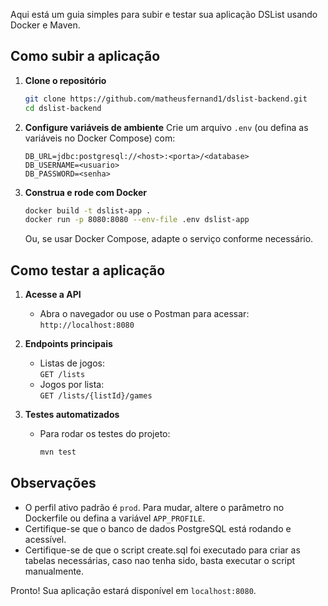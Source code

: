 Aqui está um guia simples para subir e testar sua aplicação DSList usando Docker e Maven.

## Como subir a aplicação

1. **Clone o repositório**
   ```bash
   git clone https://github.com/matheusfernand1/dslist-backend.git
   cd dslist-backend
   ```

2. **Configure variáveis de ambiente**
   Crie um arquivo `.env` (ou defina as variáveis no Docker Compose) com:
   ```
   DB_URL=jdbc:postgresql://<host>:<porta>/<database>
   DB_USERNAME=<usuario>
   DB_PASSWORD=<senha>
   ```

3. **Construa e rode com Docker**
   ```bash
   docker build -t dslist-app .
   docker run -p 8080:8080 --env-file .env dslist-app
   ```
   Ou, se usar Docker Compose, adapte o serviço conforme necessário.

## Como testar a aplicação

1. **Acesse a API**
    - Abra o navegador ou use o Postman para acessar:  
      `http://localhost:8080`

2. **Endpoints principais**
    - Listas de jogos:  
      `GET /lists`
    - Jogos por lista:  
      `GET /lists/{listId}/games`

3. **Testes automatizados**
    - Para rodar os testes do projeto:
      ```bash
      mvn test
      ```

## Observações

- O perfil ativo padrão é `prod`. Para mudar, altere o parâmetro no Dockerfile ou defina a variável `APP_PROFILE`.
- Certifique-se que o banco de dados PostgreSQL está rodando e acessível.
- Certifique-se de que o script create.sql foi executado para criar as tabelas necessárias, caso nao tenha sido, basta executar o script manualmente.

Pronto! Sua aplicação estará disponível em `localhost:8080`.